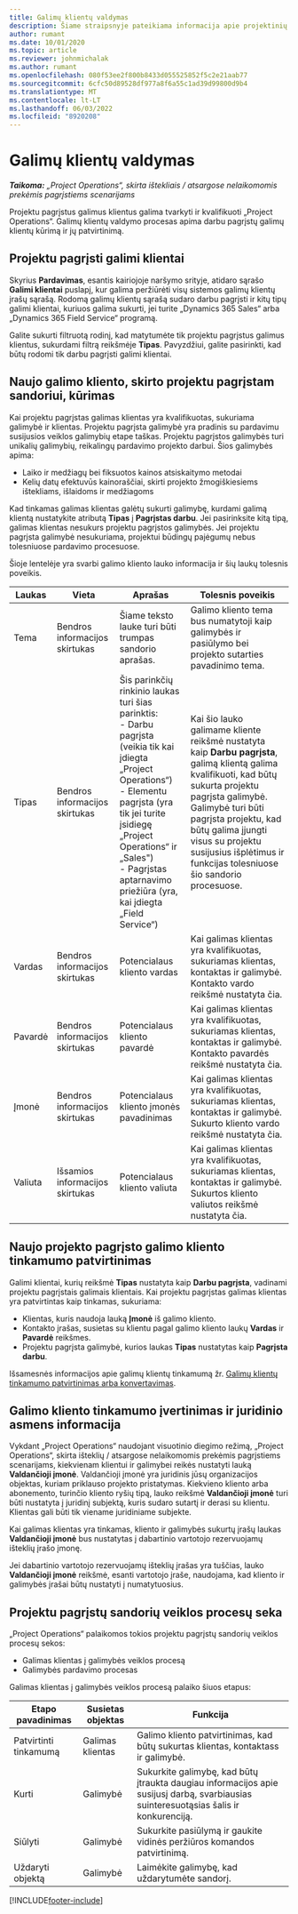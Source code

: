 ```yaml
---
title: Galimų klientų valdymas
description: Šiame straipsnyje pateikiama informacija apie projektinių galimų klientų valdymą.
author: rumant
ms.date: 10/01/2020
ms.topic: article
ms.reviewer: johnmichalak
ms.author: rumant
ms.openlocfilehash: 080f53ee2f800b8433d055525852f5c2e21aab77
ms.sourcegitcommit: 6cfc50d89528df977a8f6a55c1ad39d99800d9b4
ms.translationtype: MT
ms.contentlocale: lt-LT
ms.lasthandoff: 06/03/2022
ms.locfileid: "8920208"
---
```

# <a name="manage-leads"></a>Galimų klientų valdymas

_**Taikoma:** „Project Operations“, skirta ištekliais / atsargose nelaikomomis prekėmis pagrįstiems scenarijams_

Projektu pagrįstus galimus klientus galima tvarkyti ir kvalifikuoti „Project Operations“. Galimų klientų valdymo procesas apima darbu pagrįstų galimų klientų kūrimą ir jų patvirtinimą. 

## <a name="project-sales-leads"></a>Projektu pagrįsti galimi klientai

Skyrius **Pardavimas**, esantis kairiojoje naršymo srityje, atidaro sąrašo **Galimi klientai** puslapį, kur galima peržiūrėti visų sistemos galimų klientų įrašų sąrašą. Rodomą galimų klientų sąrašą sudaro darbu pagrįsti ir kitų tipų galimi klientai, kuriuos galima sukurti, jei turite „Dynamics 365 Sales“ arba „Dynamics 365 Field Service“ programą.

Galite sukurti filtruotą rodinį, kad matytumėte tik projektu pagrįstus galimus klientus, sukurdami filtrą reikšmėje **Tipas**. Pavyzdžiui, galite pasirinkti, kad būtų rodomi tik darbu pagrįsti galimi klientai.

## <a name="create-a-new-lead-for-a-project-based-deal"></a>Naujo galimo kliento, skirto projektu pagrįstam sandoriui, kūrimas

Kai projektu pagrįstas galimas klientas yra kvalifikuotas, sukuriama galimybė ir klientas. Projektu pagrįsta galimybė yra pradinis su pardavimu susijusios veiklos galimybių etape taškas. Projektu pagrįstos galimybės turi unikalių galimybių, reikalingų pardavimo projekto darbui. Šios galimybės apima:

- Laiko ir medžiagų bei fiksuotos kainos atsiskaitymo metodai
- Kelių datų efektuvūs kainoraščiai, skirti projekto žmogiškiesiems ištekliams, išlaidoms ir medžiagoms

Kad tinkamas galimas klientas galėtų sukurti galimybę, kurdami galimą klientą nustatykite atributą **Tipas** į **Pagrįstas darbu**. Jei pasirinksite kitą tipą, galimas klientas nesukurs projektu pagrįstos galimybės. Jei projektu pagrįsta galimybė nesukuriama, projektui būdingų pajėgumų nebus tolesniuose pardavimo procesuose.

Šioje lentelėje yra svarbi galimo kliento lauko informacija ir šių laukų tolesnis poveikis.
 
| **Laukas** | **Vieta** | **Aprašas** | **Tolesnis poveikis** |
| --- | --- | --- | --- |
| Tema | Bendros informacijos skirtukas | Šiame teksto lauke turi būti trumpas sandorio aprašas. | Galimo kliento tema bus numatytoji kaip galimybės ir pasiūlymo bei projekto sutarties pavadinimo tema. |
| Tipas | Bendros informacijos skirtukas | Šis parinkčių rinkinio laukas turi šias parinktis:</br>- Darbu pagrįsta (veikia tik kai įdiegta „Project Operations“)</br>- Elementu pagrįsta (yra tik jei turite įsidiegę „Project Operations“ ir „Sales")</br>- Pagrįstas aptarnavimo priežiūra (yra, kai įdiegta „Field Service“) | Kai šio lauko galimame kliente reikšmė nustatyta kaip **Darbu pagrįsta**, galimą klientą galima kvalifikuoti, kad būtų sukurta projektu pagrįsta galimybė. Galimybė turi būti pagrįsta projektu, kad būtų galima įjungti visus su projektu susijusius išplėtimus ir funkcijas tolesniuose šio sandorio procesuose. |
| Vardas | Bendros informacijos skirtukas | Potencialaus kliento vardas | Kai galimas klientas yra kvalifikuotas, sukuriamas klientas, kontaktas ir galimybė. Kontakto vardo reikšmė nustatyta čia. |
| Pavardė | Bendros informacijos skirtukas | Potencialaus kliento pavardė | Kai galimas klientas yra kvalifikuotas, sukuriamas klientas, kontaktas ir galimybė. Kontakto pavardės reikšmė nustatyta čia. |
| Įmonė | Bendros informacijos skirtukas | Potencialaus kliento įmonės pavadinimas | Kai galimas klientas yra kvalifikuotas, sukuriamas klientas, kontaktas ir galimybė. Sukurto kliento vardo reikšmė nustatyta čia. |
| Valiuta | Išsamios informacijos skirtukas | Potencialaus kliento valiuta | Kai galimas klientas yra kvalifikuotas, sukuriamas klientas, kontaktas ir galimybė. Sukurtos kliento valiutos reikšmė nustatyta čia. |

## <a name="qualify-a-new-project-based-lead"></a>Naujo projekto pagrįsto galimo kliento tinkamumo patvirtinimas

Galimi klientai, kurių reikšmė **Tipas** nustatyta kaip **Darbu pagrįsta**, vadinami projektu pagrįstais galimais klientais. Kai projektu pagrįstas galimas klientas yra patvirtintas kaip tinkamas, sukuriama:

- Klientas, kuris naudoja lauką **Įmonė** iš galimo kliento.
- Kontakto įrašas, susietas su klientu pagal galimo kliento laukų **Vardas** ir **Pavardė** reikšmes.
- Projektu pagrįsta galimybė, kurios laukas **Tipas** nustatytas kaip **Pagrįsta darbu**.

Išsamesnės informacijos apie galimų klientų tinkamumą žr. [Galimų klientų tinkamumo patvirtinimas arba konvertavimas](/dynamics365/sales-enterprise/qualify-lead-convert-opportunity-sales).

## <a name="lead-qualification-and-legal-entity-information"></a>Galimo kliento tinkamumo įvertinimas ir juridinio asmens informacija 

Vykdant „Project Operations“ naudojant visuotinio diegimo režimą, „Project Operations“, skirta išteklių / atsargose nelaikomomis prekėmis pagrįstiems scenarijams, kiekvienam klientui ir galimybei reikės nustatyti lauką **Valdančioji įmonė**. Valdančioji įmonė yra juridinis jūsų organizacijos objektas, kuriam priklauso projekto pristatymas. Kiekvieno kliento arba abonemento, turinčio kliento ryšių tipą, lauko reikšmė **Valdančioji įmonė** turi būti nustatyta į juridinį subjektą, kuris sudaro sutartį ir derasi su klientu. Klientas gali būti tik viename juridiniame subjekte.

Kai galimas klientas yra tinkamas, kliento ir galimybės sukurtų įrašų laukas **Valdančioji įmonė** bus nustatytas į dabartinio vartotojo rezervuojamų išteklių įrašo įmonę.

Jei dabartinio vartotojo rezervuojamų išteklių įrašas yra tuščias, lauko **Valdančioji įmonė** reikšmė, esanti vartotojo įraše, naudojama, kad kliento ir galimybės įrašai būtų nustatyti į numatytuosius.

## <a name="business-process-flow-for-project-based-deals"></a>Projektu pagrįstų sandorių veiklos procesų seka

„Project Operations“ palaikomos tokios projektu pagrįstų sandorių veiklos procesų sekos:

- Galimas klientas į galimybės veiklos procesą
- Galimybės pardavimo procesas

Galimas klientas į galimybės veiklos procesą palaiko šiuos etapus:

| Etapo pavadinimas | Susietas objektas | Funkcija |
| --- | --- | --- |
| Patvirtinti tinkamumą | Galimas klientas | Galimo kliento patvirtinimas, kad būtų sukurtas klientas, kontaktass ir galimybė. |
| Kurti | Galimybė | Sukurkite galimybę, kad būtų įtraukta daugiau informacijos apie susijusį darbą, svarbiausias suinteresuotąsias šalis ir konkurenciją. |
| Siūlyti | Galimybė | Sukurkite pasiūlymą ir gaukite vidinės peržiūros komandos patvirtinimą. |
| Uždaryti objektą  | Galimybė | Laimėkite galimybę, kad uždarytumėte sandorį. |


[!INCLUDE[footer-include](../includes/footer-banner.md)]